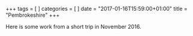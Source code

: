 +++
tags = [ ]
categories = [ ]
date = "2017-01-16T15:59:00+01:00"
title = "Pembrokeshire"
+++

Here is some work from a short trip in November 2016.
